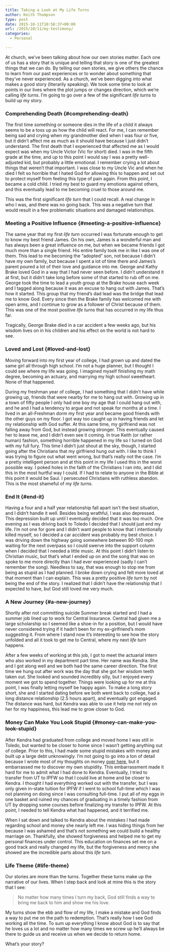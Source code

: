 ```yaml
---
title: Taking a Look at My Life Turns
author: Keith Thompson
type: post
date: 2015-10-11T10:58:37+00:00
url: /2015/10/11/my-testimony/
categories:
  - Personal

---
```

At church, we’ve been talking about how our own stories matter. Each one of us has a story that is unique and telling that story is one of the greatest things that we can do. By telling our own stories, we give others the chance to learn from our past experiences or to wonder about something that they’ve never experienced. As a church, we’ve been digging into what makes a good story (literarily speaking). We took some time to look at points in our lives where the plot jumps or changes direction, which we’re calling _life turns_. I’m going to go over a few of the significant _life turns_ to build up my story.

### Comprehending Death {#comprehending-death}

The first time something or someone dies in the life of a child it always seems to be a toss up as how the child will react. For me, I can remember being sad and crying when my grandmother died when I was four or five, but it didn’t affect me as much as it should have because I just didn’t understand. The first death that I experienced that affected me as I would expect was when my Uncle Victor (Vic for short) died. I was in the fifth grade at the time, and up to this point I would say I was a pretty well-adjusted kid, but probably a little emotional. I remember crying a lot about things that weren’t that important. I was close to my Uncle Vic and when he died I felt so horrible that I hated God for allowing this to happen and set out to protect myself from feeling this type of pain again. From this point, I became a cold child. I tried my best to guard my emotions against others, and this eventually lead to me becoming cruel to those around me.

This was the first significant _life turn_ that I could recall. A real change in who I was, and there was no going back. This was a negative turn that would result in a few problematic situations and damaged relationships.

### Meeting a Positive Influence {#meeting-a-positive-influence}

The same year that my first _life turn_ occurred I was fortunate enough to get to know my best friend James. On his own, James is a wonderful man and has always been a great influence on me, but when we became friends I got much more than a single friend. His entire family took me in like I was one of them. This lead to me becoming the “adopted” son, not because I didn’t have my own family, but because I spent a lot of time there and James’s parent poured a lot of their love and guidance into me. George and Kathy Brake loved God in a way that I had never seen before. I didn’t understand it at first, but it didn’t take long before some of that started to rub off on me. George took the time to lead a youth group at the Brake house each week and I tagged along because it was an excuse to hang out with James. That’s how it started. This group that my friend’s dad lead was the bridge that lead me to know God. Every since then the Brake family has welcomed me with open arms, and I continue to grow as a follower of Christ because of them. This was one of the most positive _life turns_ that has occurred in my life thus far.

Tragically, George Brake died in a car accident a few weeks ago, but his wisdom lives on in his children and his effect on the world is not hard to see.

### Loved and Lost {#loved-and-lost}

Moving forward into my first year of college, I had grown up and dated the same girl all through high school. I’m not a huge planner, but I thought I could see where my life was going. I imagined myself finishing my math degree, becoming an actuary, and marrying my high school sweetheart. None of that happened.

During my freshman year of college, I had something that I didn’t have while growing up, friends that were nearby for me to hang out with. Growing up in a town of fifty people I only had one boy my age that I could hang out with, and he and I had a tendency to argue and not speak for months at a time. I lived in an all-Freshman dorm my first year and became good friends with the other guys on my floor. I got way too caught up in having friends and let my relationship with God suffer. At this same time, my girlfriend was not falling away from God, but instead growing stronger. This eventually caused her to leave me, and I didn’t even see it coming. In true Keith (or rather human) fashion, something horrible happened in my life so I turned on God with my full fury. This time I didn’t just shout at the sky, though, I started going after the Christians that my girlfriend hung out with. I like to think I was trying to figure out what went wrong, but that’s really not the case. I’m a pretty intelligent person and at this point in my life I used this in the worst possible way. I poked holes in the faith of the Christians I ran into, and I did this in the most hurtful way I could. If I had to relate to anyone in the Bible at this point it would be Saul. I persecuted Christians with ruthless abandon. This is the most shameful of my _life turns_.

### End It {#end-it}

Having a four and a half year relationship fall apart isn’t the best situation, and I didn’t handle it well. Besides being wrathful, I was also depressed. This depression built up until I eventually decided that it was too much. One evening as I was driving back to Toledo I decided that I should just end my life. I’m not one for gore and I didn’t want people to know that I intentionally killed myself, so I decided a car accident was probably my best choice. I was driving down the highway going somewhere between 90-100 mph waiting for the next overpass so I could swerve into the support column when I decided that I needed a little music. At this point I didn’t listen to Christian music, but that’s what I ended up on and the song that was on spoke to me more directly than I had ever experienced (sadly I can’t remember the song). Needless to say, that was enough to stop me from being as stupid as I had planned. I broke down crying and felt more loved at that moment than I can explain. This was a pretty positive _life turn_ by not being the end of the story. I realized that I didn’t have the relationship that I expected to have, but God still loved me very much.

### A New Journey {#a-new-journey}

Shortly after not committing suicide Summer break started and I had a summer job lined up to work for Central Insurance. Central had given me a large scholarship so I seemed like a shoe-in for a position, but I would have never considered trying if it hadn’t been for my ex-girlfriend’s mom suggesting it. From where I stand now it’s interesting to see how the story unfolded and all it took to get me to Central, where my next _life turn_ happens.

After a few weeks of working at this job, I got to meet the actuarial intern who also worked in my department part time. Her name was Kendra. She and I got along well and we both had the same career direction. The first time we hung out after work was the day that she got her wisdom teeth taken out. She looked and sounded incredibly silly, but I enjoyed every moment we got to spend together. Things were looking up for me at this point, I was finally letting myself be happy again. To make a long story short, she and I started dating before we both went back to college, had a long distance relationship (2.5 hours apart), and eventually got engaged. The distance was hard, but Kendra was able to use it help me not rely on her for my happiness, this lead me to grow closer to God.

### Money Can Make You Look Stupid {#money-can-make-you-look-stupid}

After Kendra had graduated from college and moved home I was still in Toledo, but wanted to be closer to home since I wasn’t getting anything out of college. Prior to this, I had made some stupid mistakes with money and built up a large debt unknowingly. I’m not going to go into a ton of detail because I wrote most of my thoughts on money [over here][1], but it embarrassed me to discover my own stupidity. This embarrassment made it hard for me to admit what I had done to Kendra. Eventually, I tried to transfer from UT to IPFW so that I could live at home and be closer to Kendra. I thought I had everything worked out with the transfer, but I was only given in-state tuition for IPFW if I went to school full-time which I was not planning on doing since I was consulting full-time. I put all of my eggs in one basket and ruined my chances of graduating in a timely fashion from UT by dropping some courses before finalizing my transfer to IPFW. At this point, I needed to tell Kendra what had happened, and it terrified me.

When I sat down and talked to Kendra about the mistakes I had made regarding school and money she nearly left me. I was hiding things from her because I was ashamed and that’s not something we could build a healthy marriage on. Thankfully, she showed forgiveness and helped me to get my personal finances under control. This education on finances set me on a good track and really changed my life, but the forgiveness and mercy she showed are the incredible parts about this _life turn_.

### Life Theme {#life-theme}

Our stories are more than the turns. Together these turns make up the narrative of our lives. When I step back and look at mine this is the story that I see:

> No matter how many times I turn my back, God still finds a way to bring me back to him and show me his love.

My turns show the ebb and flow of my life, I make a mistake and God finds a way to put me on the path to redemption. That’s really how I see God working all the time. To sum up everything I know about God is to say that he loves us a lot and no matter how many times we screw up he’ll always be there to guide us and receive us when we decide to return home.

What’s your story?

[1]: /personal/make-a-budget.md
